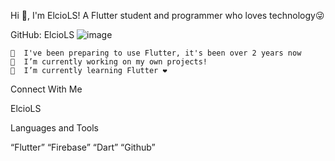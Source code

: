 Hi 👋, 
I'm ElcioLS!
A Flutter student and programmer who loves technology😜

GitHub: ElcioLS
                                                                                              ![image](https://user-images.githubusercontent.com/89614792/184270152-3e78e5dc-dad1-4e63-86e2-c0e0e1385c9b.png)

                                                                                                                           
                                                                                                                          

    🗿  I've been preparing to use Flutter, it's been over 2 years now                                      
    🔭  I’m currently working on my own projects!
    🌱  I’m currently learning Flutter ❤️

Connect With Me

ElcioLS


Languages and Tools

“Flutter” “Firebase” “Dart” “Github”

